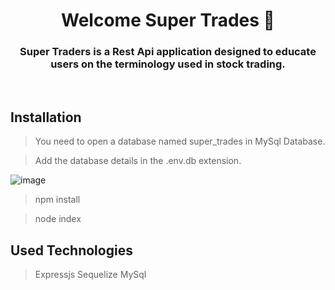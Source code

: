 <h1 align="center">Welcome Super Trades 👋</h1> 



<h3 align="center">Super Traders is a Rest Api application designed to educate users on the terminology used in stock trading. 
</h3>
 
<br>


## Installation 
> You need to open a database named super_trades in MySql Database.

> Add the database details in the .env.db extension.

![image](https://user-images.githubusercontent.com/88143919/220453979-8391d5dc-2e8e-47e8-a5ee-5e46f1959ac2.png)

> npm install

> node index

## Used Technologies
>Expressjs Sequelize  MySql 


 
